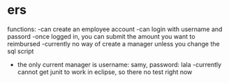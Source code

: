 # ers
functions:
-can create an employee account
-can login with username and passord
-once logged in, you can submit the amount you want to reimbursed
-currently no way of create a manager unless you change the sql script
- the only current manager is username: samy, password: lala
-currently cannot get junit to work in eclipse, so there no test right now
